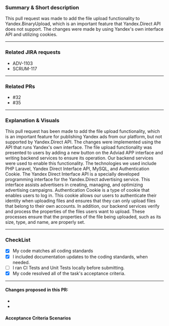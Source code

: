 <!-- A brief overview of your proposed changes -->
### Summary & Short description
This pull request was made to add the file upload functionality to Yandex.BinaryUpload, which is an important feature that Yandex.Direct API does not support. The changes were made by using Yandex's own interface API and utilizing cookies.

---


### Related JIRA requests
* ADV-1103
* SCRUM-117

---

### Related PRs
* #32
* #35

---

###  Explanation & Visuals

<!-- use text and graphical explanation -->
This pull request has been made to add the file upload functionality, which is an important feature for publishing Yandex ads from our platform, but not supported by Yandex.Direct API. The changes were implemented using the API that runs Yandex's own interface. The file upload functionality was presented to users by adding a new button on the Adviad APP interface and writing backend services to ensure its operation. Our backend services were used to enable this functionality. The technologies we used include PHP Laravel, Yandex Direct Interface API, MySQL, and Authentication Cookie. The Yandex Direct Interface API is a specially developed programming interface for the Yandex.Direct advertising service. This interface assists advertisers in creating, managing, and optimizing advertising campaigns. Authentication Cookie is a type of cookie that enables users to log in. This cookie allows our users to authenticate their identity when uploading files and ensures that they can only upload files that belong to their own accounts. In addition, our backend services verify and process the properties of the files users want to upload. These processes ensure that the properties of the file being uploaded, such as its size, type, and name, are properly set.

---

### CheckList
- [X] My code matches all coding standards
- [X] I included documentation updates to the coding standards, when needed.
- [ ] I ran CI Tests and Unit Tests locally before submitting.
- [X] My code resolved all of the task's acceptance criteria.

---

#### Changes proposed in this PR:

- <!-- Updated existing component -->
- <!-- Updated places where said component was used -->

#### Acceptance Criteria Scenarios
<!--
List all relevant new/existing Cucumber scenarios from specs folder
Insert your specs folder path here

- [ ] [Show Sprint reconcile header state]
- [ ] [Tap reconcile header's "move back" button]
- [ ] [Tap reconcile header's "merge into sprint" button]
- [ ] [Tap reconcile header's  close button]
-->
